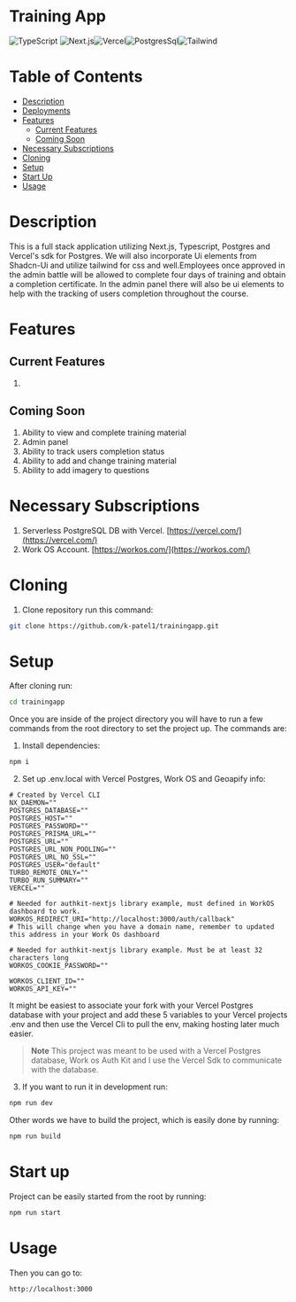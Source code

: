 # Training App

<img alt="TypeScript" src="https://ziadoua.github.io/m3-Markdown-Badges/badges/TypeScript/typescript2.svg"/>  <img alt="Next.js" src="https://ziadoua.github.io/m3-Markdown-Badges/badges/NextJS/nextjs2.svg"/><img alt="Vercel" src="https://ziadoua.github.io/m3-Markdown-Badges/badges/Vercel/vercel2.svg"/><img alt="PostgresSql" src="https://ziadoua.github.io/m3-Markdown-Badges/badges/PostgreSQL/postgresql1.svg"/><img alt="Tailwind" src="https://ziadoua.github.io/m3-Markdown-Badges/badges/TailwindCSS/tailwindcss2.svg"/>

# Table of Contents
- [Description](#Description)
- [Deployments](#Deployments)
- [Features](#Features)
  - [Current Features](#Current-Features) 
  - [Coming Soon](#Coming-Soon) 
- [Necessary Subscriptions](#Necessary-Subscriptions)
- [Cloning](#Cloning)
- [Setup](#Setup)
- [Start Up](#Start-Up)
- [Usage](#Usage)

# Description
This is a full stack application utilizing Next.js, Typescript, Postgres and Vercel's sdk for Postgres. We will also incorporate Ui elements from Shadcn-Ui and utilize tailwind for css and well.Employees once approved in the admin battle will be allowed to complete four days of training and obtain a completion certificate. In the admin panel there will also be ui elements to help with the tracking of users completion throughout the course.

# Features
## Current Features
1. 

## Coming Soon
1. Ability to view and complete training material
2. Admin panel
3. Ability to track users completion status
4. Ability to add and change training material
5. Ability to add imagery to questions

# Necessary Subscriptions
1. Serverless PostgreSQL DB with Vercel. [https://vercel.com/](https://vercel.com/)
2. Work OS Account. [https://workos.com/](https://workos.com/)

# Cloning
1. Clone repository run this command: 
```bash
git clone https://github.com/k-patel1/trainingapp.git
```

# Setup
After cloning run: 
```Bash
cd trainingapp
```

Once you are inside of the project directory you will have to run a few commands from the root directory to set the project up.
The commands are:
1. Install dependencies:
```Bash
npm i
```

2. Set up .env.local with Vercel Postgres, Work OS and Geoapify info:
```env
# Created by Vercel CLI
NX_DAEMON=""
POSTGRES_DATABASE=""
POSTGRES_HOST=""
POSTGRES_PASSWORD=""
POSTGRES_PRISMA_URL=""
POSTGRES_URL=""
POSTGRES_URL_NON_POOLING=""
POSTGRES_URL_NO_SSL=""
POSTGRES_USER="default"
TURBO_REMOTE_ONLY=""
TURBO_RUN_SUMMARY=""
VERCEL=""

# Needed for authkit-nextjs library example, must defined in WorkOS dashboard to work.
WORKOS_REDIRECT_URI="http://localhost:3000/auth/callback"
# This will change when you have a domain name, remember to updated this address in your Work Os dashboard

# Needed for authkit-nextjs library example. Must be at least 32 characters long
WORKOS_COOKIE_PASSWORD=""

WORKOS_CLIENT_ID=""
WORKOS_API_KEY=""

```

It might be easiest to associate your fork with your Vercel Postgres database with your project and add these 5 variables to your Vercel projects .env and then use the Vercel Cli to pull the env, making hosting later much easier.

> **Note**
> This project was meant to be used with a Vercel Postgres database, Work os Auth Kit and I use the Vercel Sdk to communicate with the database.

3. If you want to run it in development run:
```Bash
npm run dev
```

Other words we have to build the project, which is easily done by running:
```Bash
npm run build
```

# Start up
Project can be easily started from the root by running:
```Bash
npm run start
```

# Usage
Then you can go to:
```Bash
http://localhost:3000
```



